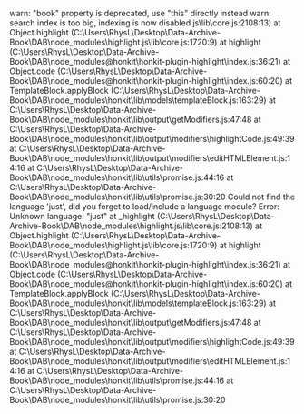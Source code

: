 warn: "book" property is deprecated, use "this" directly instead
warn: search index is too big, indexing is now disabled 
js\lib\core.js:2108:13)
    at Object.highlight (C:\Users\RhysL\Desktop\Data-Archive-Book\DAB\node_modules\highlight.js\lib\core.js:1720:9)
    at highlight (C:\Users\RhysL\Desktop\Data-Archive-Book\DAB\node_modules\@honkit\honkit-plugin-highlight\index.js:36:21)
    at Object.code (C:\Users\RhysL\Desktop\Data-Archive-Book\DAB\node_modules\@honkit\honkit-plugin-highlight\index.js:60:20)
    at TemplateBlock.applyBlock (C:\Users\RhysL\Desktop\Data-Archive-Book\DAB\node_modules\honkit\lib\models\templateBlock.js:163:29)
    at C:\Users\RhysL\Desktop\Data-Archive-Book\DAB\node_modules\honkit\lib\output\getModifiers.js:47:48
    at C:\Users\RhysL\Desktop\Data-Archive-Book\DAB\node_modules\honkit\lib\output\modifiers\highlightCode.js:49:39
    at C:\Users\RhysL\Desktop\Data-Archive-Book\DAB\node_modules\honkit\lib\output\modifiers\editHTMLElement.js:14:16
    at C:\Users\RhysL\Desktop\Data-Archive-Book\DAB\node_modules\honkit\lib\utils\promise.js:44:16
    at C:\Users\RhysL\Desktop\Data-Archive-Book\DAB\node_modules\honkit\lib\utils\promise.js:30:20
Could not find the language 'just', did you forget to load/include a language module?
Error: Unknown language: "just"
    at _highlight (C:\Users\RhysL\Desktop\Data-Archive-Book\DAB\node_modules\highlight.js\lib\core.js:2108:13)
    at Object.highlight (C:\Users\RhysL\Desktop\Data-Archive-Book\DAB\node_modules\highlight.js\lib\core.js:1720:9)
    at highlight (C:\Users\RhysL\Desktop\Data-Archive-Book\DAB\node_modules\@honkit\honkit-plugin-highlight\index.js:36:21)
    at Object.code (C:\Users\RhysL\Desktop\Data-Archive-Book\DAB\node_modules\@honkit\honkit-plugin-highlight\index.js:60:20)
    at TemplateBlock.applyBlock (C:\Users\RhysL\Desktop\Data-Archive-Book\DAB\node_modules\honkit\lib\models\templateBlock.js:163:29)
    at C:\Users\RhysL\Desktop\Data-Archive-Book\DAB\node_modules\honkit\lib\output\getModifiers.js:47:48
    at C:\Users\RhysL\Desktop\Data-Archive-Book\DAB\node_modules\honkit\lib\output\modifiers\highlightCode.js:49:39
    at C:\Users\RhysL\Desktop\Data-Archive-Book\DAB\node_modules\honkit\lib\output\modifiers\editHTMLElement.js:14:16
    at C:\Users\RhysL\Desktop\Data-Archive-Book\DAB\node_modules\honkit\lib\utils\promise.js:44:16
    at C:\Users\RhysL\Desktop\Data-Archive-Book\DAB\node_modules\honkit\lib\utils\promise.js:30:20

